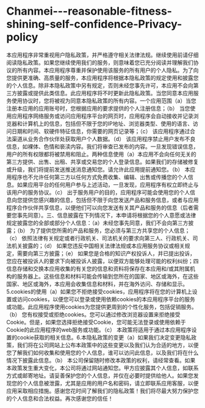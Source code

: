 # Chanmei---reasonable-fitness-shining-self-confidence-Privacy-policy
本应用程序非常重视用户隐私政策，并严格遵守相关法律法规。继续使用前请仔细阅读隐私政策。如果您继续使用我们的服务，则意味着您已充分阅读并理解我们协议的所有内容。本应用程序尊重并保护使用该服务的所有用户的个人隐私。为了向您提供更准确、高质量的服务，本应用程序将根据本隐私政策的规定使用和披露您的个人信息。除非本隐私政策中另有规定，否则未经您事先许可，本应用不会向第三方披露或提供此类信息。此应用程序将不时更新此隐私政策。当您同意本应用服务使用协议时，您将被视为同意本隐私政策的所有内容。一个应用范围（a）当您注册本应用的应用账号时，您根据应用的要求提供的个人注册信息；（b） 当您使用应用程序网络服务或访问应用程序平台的网页时，应用程序会自动接收并记录浏览器和计算机上的信息，包括但不限于您的IP地址、浏览器类型、使用的语言、访问日期和时间、软硬件特征信息，你需要的网页记录等；（c） 该应用程序通过合法渠道从业务合作伙伴处获取用户个人数据。（d） 该应用程序禁止用户发布不良信息，如裸体、色情和亵渎内容。我们将审查已发布的内容。一旦发现错误信息，用户的所有权限都将被禁用和阻止。两种信息使用（a）本应用不会向任何无关的第三方提供、出售、出租、共享或交易您的个人登录信息。如果我们的存储被修复或升级，我们将提前发送推送消息通知您。请允许此应用提前通知您。（b） 本应用程序也不允许任何第三方以任何方式免费收集、编辑、出售或传播您的个人信息。如果应用平台的任何用户参与上述活动，一旦发现，应用程序有权立即终止与该用户的服务协议。（c） 出于服务用户的目的，应用程序可能会使用您的个人信息向您提供您感兴趣的信息，包括但不限于向您发送产品和服务信息，或者与应用程序合作伙伴共享信息，以便他们可以向您发送有关其产品和服务的信息（后者需要您事先同意）。三、信息披露在下列情况下，本申请将根据您的个人意愿或法律规定披露您的全部或部分个人信息：（a）未经您事先同意，我们不会向第三方披露；（b） 为了提供您所需的产品和服务，您必须与第三方共享您的个人信息；（c） 依照法律有关规定或者行政机关、司法机关的要求向第三人、行政机关、司法机关披露的；（d） 如果您违反中国相关法律法规或本应用服务协议或相关规定，需要向第三方披露；（e） 如果您是合格的知识产权投诉人，并已提出投诉，您应在被投诉人的要求下向被投诉人披露，以便双方能够处理可能的权利纠纷；四信息存储和交换本应用收集的有关您的信息和资料将保存在本应用和/或其附属机构的服务器上。这些信息和材料可能会传输到您所在的国家、地区或海外，在这些国家、地区或海外，本应用会收集信息和材料，并在海外访问、存储和显示。5.cookies的使用（a）如果您不拒绝接受cookies，应用程序将在您的计算机上设置或访问cookies，以便您可以登录或使用依赖cookies的本应用程序平台的服务或功能。此应用程序使用cookies为您提供更周到的个性化服务，包括促销服务。（b） 您有权接受或拒绝cookies。您可以通过修改浏览器设置来拒绝接受Cookie。但是，如果您选择拒绝接受Cookie，您可能无法登录或使用依赖于Cookie的此应用程序的web服务或功能。（c） 本政策将适用于通过本应用程序设置的cookie获取的相关信息。6.本隐私政策的变更（a）如果我们决定变更隐私政策，我们将在公司网站上公布本政策中的这些变更以及我们认为合适的地方，以便您了解我们如何收集和使用您的个人信息，谁可以访问此信息，以及我们将在什么情况下披露此信息。（b） 本公司保留随时修改本政策的权利，请经常查看。如果本政策发生重大变化，本公司将通过网站通知您。甲方应披露其个人信息，如联系方式或邮寄地址。请妥善保护您的个人信息，并仅在必要时提供给他人。如果您发现您的个人信息被泄露，尤其是应用的用户名和密码，请立即联系应用客服，以便应用采取相应措施。感谢您花时间了解我们的隐私政策！我们将尽最大努力保护您的个人信息和合法权益。再次感谢您的信任！
